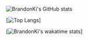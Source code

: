 ![BrandonKi's GitHub stats](https://github-readme-stats.vercel.app/api?username=BrandonKi&show_icons=true&theme=tokyonight)

[![Top Langs](https://github-readme-stats.vercel.app/api/top-langs/?username=BrandonKi&theme=tokyonight)]

[![BrandonKi's wakatime stats](https://github-readme-stats.vercel.app/api/wakatime?username=BrandonKi&theme=tokyonight)]
